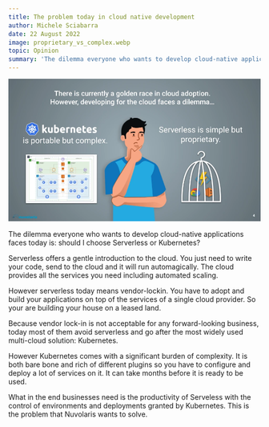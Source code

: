 ```yaml
---
title: The problem today in cloud native development
author: Michele Sciabarra
date: 22 August 2022
image: proprietary_vs_complex.webp
topic: Opinion
summary: 'The dilemma everyone who wants to develop cloud-native applications faces today is: should I choose Serverless or Kubernetes?'
---
```


![proprietary vs complex](./proprietary_vs_complex.webp)

The dilemma everyone who wants to develop cloud-native applications faces today is: should I choose Serverless or Kubernetes?

Serverless offers a gentle introduction to the cloud. You just need to write your code, send to the cloud and it will run automagically. The cloud provides all the services you need including automated scaling.

However serverless today means vendor-lockin. You have to adopt and build your applications on top of the services of a single cloud provider. So your are building your house on a leased land.

Because vendor lock-in is not acceptable for any forward-looking business, today most of them avoid serverless and go after the most widely used multi-cloud solution: Kubernetes.

However Kubernetes comes with a significant burden of complexity. It is both bare bone and rich of different plugins so you have to configure and deploy a lot of services on it. It can take months before it is ready to be used.

What in the end businesses need is the productivity of Serveless with the control of environments and deployments granted by Kubernetes. This is the problem that Nuvolaris wants to solve.

